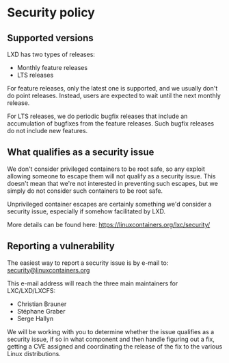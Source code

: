 # Security policy

## Supported versions
<!-- Include start supported versions -->

LXD has two types of releases:
 - Monthly feature releases
 - LTS releases

For feature releases, only the latest one is supported, and we usually
don't do point releases. Instead, users are expected to wait until the
next monthly release.

For LTS releases, we do periodic bugfix releases that include an
accumulation of bugfixes from the feature releases. Such bugfix releases
do not include new features.

<!-- Include end supported versions -->

## What qualifies as a security issue

We don't consider privileged containers to be root safe, so any exploit
allowing someone to escape them will not qualify as a security issue.
This doesn't mean that we're not interested in preventing such escapes,
but we simply do not consider such containers to be root safe.

Unprivileged container escapes are certainly something we'd consider a
security issue, especially if somehow facilitated by LXD.

More details can be found here: https://linuxcontainers.org/lxc/security/

## Reporting a vulnerability

The easiest way to report a security issue is by e-mail to:
 security@linuxcontainers.org

This e-mail address will reach the three main maintainers for LXC/LXD/LXCFS:
 - Christian Brauner
 - Stéphane Graber
 - Serge Hallyn

We will be working with you to determine whether the issue qualifies as a
security issue, if so in what component and then handle figuring out a
fix, getting a CVE assigned and coordinating the release of the fix to
the various Linux distributions.
